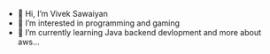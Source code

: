 - 👋 Hi, I’m Vivek Sawaiyan
- 👀 I’m interested in programming and gaming
- 🌱 I’m currently learning Java backend devlopment and more about aws...


<!---
Vivek1099/Vivek1099 is a ✨ special ✨ repository because its `README.md` (this file) appears on your GitHub profile.
You can click the Preview link to take a look at your changes.
--->
